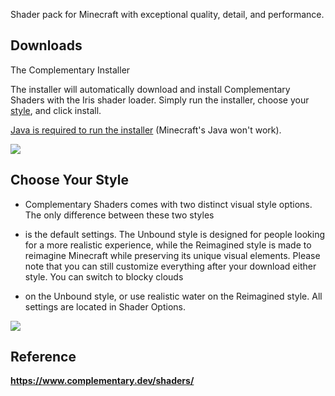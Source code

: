 <div class="top-wrapper">
<div>

Shader pack for Minecraft with exceptional quality, detail, and performance.

## Downloads

The Complementary Installer

The installer will automatically download and install Complementary Shaders with the Iris shader loader.
Simply run the installer, choose your [style](https://www.complementary.dev/shaders/#style-section), and click install.

[Java is required to run the installer](https://www.java.com/download) (Minecraft's Java won't work).

</div>

<img src="https://www.complementary.dev/assets/img/newScreenshots/both5_endCity.jpg" />

</div>

## Choose Your Style

- Complementary Shaders comes with two distinct visual style options. The only difference between these two styles

- is the default settings. The Unbound style is designed for people looking for a more realistic experience,
  while the Reimagined style is made to reimagine Minecraft while preserving its unique visual elements.
  Please note that you can still customize everything after your download either style. You can switch to blocky clouds

- on the Unbound style, or use realistic water on the Reimagined style. All settings are located in Shader Options.

<div class="image-wrapper-page">
<img src="https://www.complementary.dev/assets/img/newScreenshots/4.jpg" />
</div>

## Reference

**https://www.complementary.dev/shaders/**
